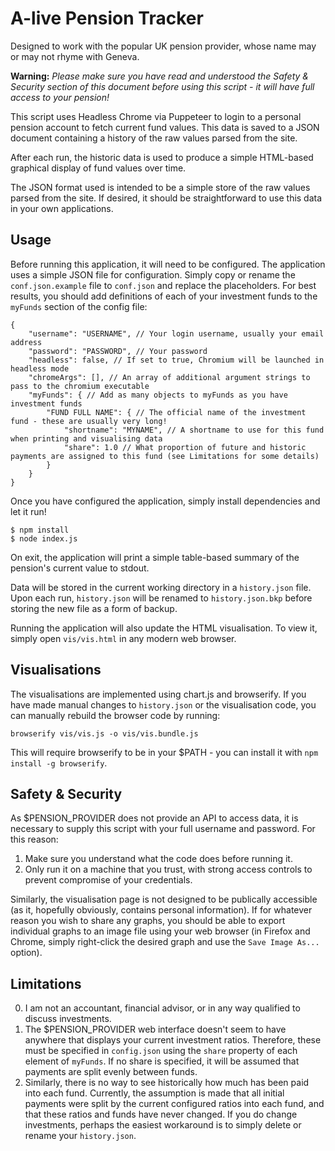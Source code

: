# A-live Pension Tracker

Designed to work with the popular UK pension provider, whose name may or may not rhyme with Geneva.

**Warning:** *Please make sure you have read and understood the Safety & Security section of this document before using this script - it will have full access to your pension!*

This script uses Headless Chrome via Puppeteer to login to a personal pension account to fetch current fund values. This data is saved to a JSON document containing a history of the raw values parsed from the site.

After each run, the historic data is used to produce a simple HTML-based graphical display of fund values over time.

The JSON format used is intended to be a simple store of the raw values parsed from the site. If desired, it should be straightforward to use this data in your own applications.

## Usage

Before running this application, it will need to be configured. The application uses a simple JSON file for configuration. Simply copy or rename the `conf.json.example` file to `conf.json` and replace the placeholders. For best results, you should add definitions of each of your investment funds to the `myFunds` section of the config file:

```
{
    "username": "USERNAME", // Your login username, usually your email address
    "password": "PASSWORD", // Your password
    "headless": false, // If set to true, Chromium will be launched in headless mode
    "chromeArgs": [], // An array of additional argument strings to pass to the chromium executable
    "myFunds": { // Add as many objects to myFunds as you have investment funds
        "FUND FULL NAME": { // The official name of the investment fund - these are usually very long!
            "shortname": "MYNAME", // A shortname to use for this fund when printing and visualising data
            "share": 1.0 // What proportion of future and historic payments are assigned to this fund (see Limitations for some details)
        }
    }
}
```

Once you have configured the application, simply install dependencies and let it run!

```
$ npm install
$ node index.js
```

On exit, the application will print a simple table-based summary of the pension's current value to stdout.

Data will be stored in the current working directory in a `history.json` file. Upon each run, `history.json` will be renamed to `history.json.bkp` before storing the new file as a form of backup.

Running the application will also update the HTML visualisation. To view it, simply open `vis/vis.html` in any modern web browser.

## Visualisations

The visualisations are implemented using chart.js and browserify. If you have made manual changes to `history.json` or the visualisation code, you can manually rebuild the browser code by running:

```
browserify vis/vis.js -o vis/vis.bundle.js
```

This will require browserify to be in your $PATH - you can install it with `npm install -g browserify`.

## Safety & Security

As $PENSION_PROVIDER does not provide an API to access data, it is necessary to supply this script with your full username and password. For this reason:

1. Make sure you understand what the code does before running it.
2. Only run it on a machine that you trust, with strong access controls to prevent compromise of your credentials.

Similarly, the visualisation page is not designed to be publically accessible (as it, hopefully obviously, contains personal information). If for whatever reason you wish to share any graphs, you should be able to export individual graphs to an image file using your web browser (in Firefox and Chrome, simply right-click the desired graph and use the `Save Image As...` option).

## Limitations

0. I am not an accountant, financial advisor, or in any way qualified to discuss investments.
1. The $PENSION_PROVIDER web interface doesn't seem to have anywhere that displays your current investment ratios. Therefore, these must be specified in `config.json` using the `share` property of each element of `myFunds`. If no share is specified, it will be assumed that payments are split evenly between funds.
2. Similarly, there is no way to see historically how much has been paid into each fund. Currently, the assumption is made that all initial payments were split by the current configured ratios into each fund, and that these ratios and funds have never changed. If you do change investments, perhaps the easiest workaround is to simply delete or rename your `history.json`.

